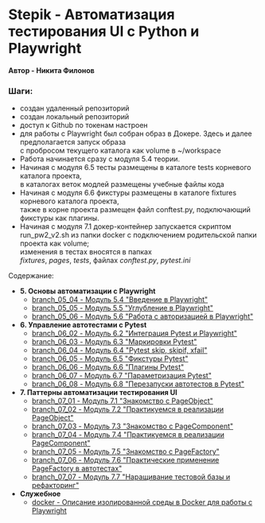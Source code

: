 # Stepik - Автоматизация тестирования UI с Python и Playwright
**Автор - Никита Филонов**


### Шаги:
- создан удаленный репозиторий
- создан локальный репозиторий
- доступ к Github по токенам настроен
- для работы с Playwright был собран образ в Докере. Здесь и далее предполагается запуск образа  
с пробросом текущего каталога как volume в ~/workspace
- Работа начинается сразу с модуля 5.4 теории.  
- Начиная с модуля 6.5 тесты размещены в каталоге tests корневого каталога проекта,  
в каталогах веток модлей размещены учебные файлы кода  
- Начиная с модуля 6.6 фикстуры размещены в каталоге fixtures корневого каталога проекта,  
также в корне проекта размещен файл conftest.py, подключающий фикстуры как плагины.
- Начиная с модуля 7.1 докер-контейнер запускается скриптом run_pw2_v2.sh из папки docker с 
подключением родительской папки проекта как volume;  
изменения в тестах вносятся в папках  
*fixtures*, *pages*, *tests*, файлах *conftest.py*, *pytest.ini*

Содержание:  
- **5. Основы автоматизации с Playwright**  
  - [branch_05_04 - Модуль 5.4 "Введение в Playwright"](./branch_05_04/readme.md)
  - [branch_05_05 - Модуль 5.5 "Углубление в Playwright"](./branch_05_05/readme.md)
  - [branch_05_06 - Модуль 5.6 "Работа с авторизацией в Playwright"](./branch_05_06/readme.md)  
- **6. Управление автотестами с Pytest**  
  - [branch_06_02 - Модуль 6.2 "Интеграция Pytest и Playwright"](./branch_06_02/readme.md)
  - [branch_06_03 - Модуль 6.3 "Маркировки Pytest"](./branch_06_03/readme.md)
  - [branch_06_04 - Модуль 6.4 "Pytest skip, skipif, xfail"](./branch_06_04/readme.md)
  - [branch_06_05 - Модуль 6.5 "Фикстуры Pytest"](./branch_06_05/readme.md)
  - [branch_06_06 - Модуль 6.6 "Плагины Pytest"](./branch_06_06/readme.md)
  - [branch_06_07 - Модуль 6.7 "Параметризация Pytest"](./branch_06_07/readme.md)
  - [branch_06_08 - Модуль 6.8 "Перезапуски автотестов в Pytest"](./branch_06_08/readme.md)  
- **7. Паттерны автоматизации тестирования UI**  
  - [branch_07_01 - Модуль 7.1 "Знакомство с PageObject"](./branch_07_01/readme.md)
  - [branch_07_02 - Модуль 7.2 "Практикуемся в реализации PageObject"](./branch_07_02/readme.md)
  - [branch_07_03 - Модуль 7.3 "Знакомство с PageComponent"](./branch_07_03/readme.md)
  - [branch_07_04 - Модуль 7.4 "Практикуемся в реализации PageComponent"](./branch_07_04/readme.md)
  - [branch_07_05 - Модуль 7.5 "Знакомство с PageFactory"](./branch_07_05/readme.md)
  - [branch_07_06 - Модуль 7.6 "Практические применение PageFactory в автотестах"](./branch_07_06/readme.md)
  - [branch_07_07 - Модуль 7.7 "Наращивание тестовой базы и рефакторинг"](./branch_07_07/readme.md)
- **Служебное**
  - [docker - Описание изолированной среды в Docker для работы с Playwright](./docker/readme.md)
